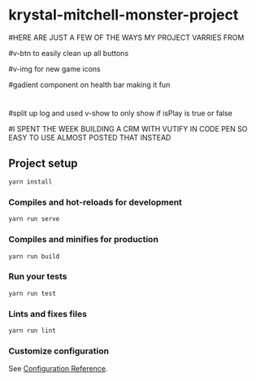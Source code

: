 # krystal-mitchell-monster-project

#HERE ARE JUST A FEW OF THE WAYS MY PROJECT VARRIES FROM 

#v-btn to easily clean up all buttons

#v-img for new game icons

#gadient component on health bar making it fun

#

#split up log and used v-show to only show if isPlay is true or false


#I SPENT THE WEEK BUILDING A CRM WITH VUTIFY IN CODE PEN SO EASY TO USE ALMOST POSTED THAT INSTEAD


## Project setup
```
yarn install
```

### Compiles and hot-reloads for development
```
yarn run serve
```

### Compiles and minifies for production
```
yarn run build
```

### Run your tests
```
yarn run test
```

### Lints and fixes files
```
yarn run lint
```

### Customize configuration
See [Configuration Reference](https://cli.vuejs.org/config/).
